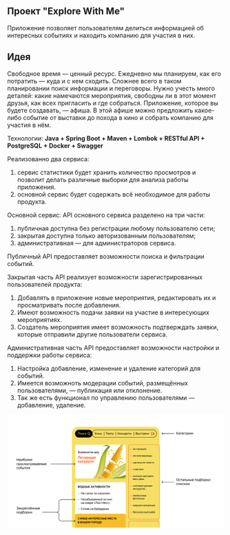 ## Проект "Explore With Me"

Приложение позволяет пользователям делиться информацией об интересных событиях и находить компанию для участия в них.

## Идея

Свободное время — ценный ресурс. Ежедневно мы планируем, как его потратить — куда и с кем сходить. Сложнее всего в таком
планировании поиск информации и переговоры. Нужно учесть много деталей: какие намечаются мероприятия, свободны ли в этот
момент друзья, как всех пригласить и где собраться.
Приложение, которое вы будете создавать, — афиша. В этой афише можно предложить какое-либо событие от выставки до похода
в кино и собрать компанию для участия в нём.

Технологии: __Java + Spring Boot + Maven + Lombok + RESTful API + PostgreSQL + Docker + Swagger__

Реализованно два сервиса:

1. сервис статистики будет хранить количество просмотров и позволит делать различные выборки для анализа
   работы приложения.
2. основной сервис будет содержать всё необходимое для работы продукта.

Основной сервис:
API основного сервиса разделено на три части:

1. публичная доступна без регистрации любому пользователю сети;
2. закрытая доступна только авторизованным пользователям;
3. административная — для администраторов сервиса.

Публичный API предоставляет возможности поиска и фильтрации событий.

Закрытая часть API реализует возможности зарегистрированных пользователей продукта:

1. Добавлять в приложение новые мероприятия, редактировать их и просматривать после добавления.
2. Имеют возможность подачи заявки на участие в интересующих мероприятиях.
3. Создатель мероприятия имеет возможность подтверждать заявки, которые отправили другие пользователи сервиса.

Административная часть API предоставляет возможности настройки и поддержки работы сервиса:

1. Настройка добавление, изменение и удаление категорий для событий.
2. Имеется возможноть модерации событий, размещённых пользователями, — публикация или отклонение.
3. Так же есть функционал по управлению пользователями — добавление, удаление.

![](ewm-main/image.png)